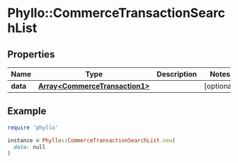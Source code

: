 # Phyllo::CommerceTransactionSearchList

## Properties

| Name | Type | Description | Notes |
| ---- | ---- | ----------- | ----- |
| **data** | [**Array&lt;CommerceTransaction1&gt;**](CommerceTransaction1.md) |  | [optional] |

## Example

```ruby
require 'phyllo'

instance = Phyllo::CommerceTransactionSearchList.new(
  data: null
)
```

